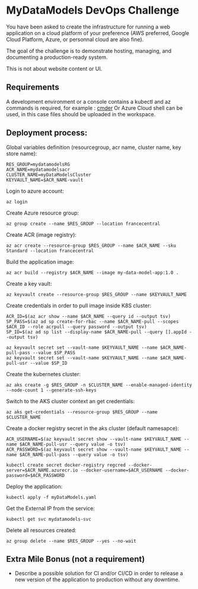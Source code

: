 # MyDataModels DevOps Challenge

You have been asked to create the infrastructure for running a web application on a cloud platform of your preference (AWS preferred, Google Cloud Platform, Azure, or personnal cloud are also fine).

The goal of the challenge is to demonstrate hosting, managing, and documenting a production-ready system.

This is not about website content or UI.

## Requirements
A development environment or a console contains a kubectl and az commands is required, for example : [cmder](https://cmder.app/)
Or Azure Cloud shell can be used, in this case files should be uploaded in the workspace.

## Deployment process:
Global variables definition (resourcegroup, acr name, cluster name, key store name):

    RES_GROUP=mydatamodelsRG
    ACR_NAME=mydatamodelsacr
    CLUSTER_NAME=myDataModelsCluster
    KEYVAULT_NAME=$ACR_NAME-vault
Login to azure account:

    az login
Create Azure resource group:

    az group create --name $RES_GROUP --location francecentral

Create ACR (image registry):

    az acr create --resource-group $RES_GROUP --name $ACR_NAME --sku Standard --location francecentral

Build the application image:

    az acr build --registry $ACR_NAME --image my-data-model-app:1.0 .

Create a key vault:

    az keyvault create --resource-group $RES_GROUP --name $KEYVAULT_NAME

Create credentials in order to pull image inside K8S cluster:

    ACR_ID=$(az acr show --name $ACR_NAME --query id --output tsv)
    SP_PASS=$(az ad sp create-for-rbac --name $ACR_NAME-pull --scopes $ACR_ID --role acrpull --query password --output tsv)
    SP_ID=$(az ad sp list --display-name $ACR_NAME-pull --query [].appId --output tsv)
    
    az keyvault secret set --vault-name $KEYVAULT_NAME --name $ACR_NAME-pull-pass --value $SP_PASS
    az keyvault secret set --vault-name $KEYVAULT_NAME --name $ACR_NAME-pull-usr --value $SP_ID

Create the kubernetes cluster:

    az aks create -g $RES_GROUP -n $CLUSTER_NAME --enable-managed-identity --node-count 1 --generate-ssh-keys

Switch to the AKS cluster context an get credentials:

    az aks get-credentials --resource-group $RES_GROUP --name $CLUSTER_NAME

Create a docker registry secret in the aks cluster (default namesapce):

    ACR_USERNAME=$(az keyvault secret show --vault-name $KEYVAULT_NAME --name $ACR_NAME-pull-usr --query value -o tsv)
    ACR_PASSWORD=$(az keyvault secret show --vault-name $KEYVAULT_NAME --name $ACR_NAME-pull-pass --query value -o tsv)
    
    kubectl create secret docker-registry regcred --docker-server=$ACR_NAME.azurecr.io --docker-username=$ACR_USERNAME --docker-password=$ACR_PASSWORD

Deploy the application:

    kubectl apply -f myDataModels.yaml

Get the External IP from the service:

    kubectl get svc mydatamodels-svc

Delete all resources created:

    az group delete --name $RES_GROUP --yes --no-wait



## Extra Mile Bonus (not a requirement)

- Describe a possible solution for CI and/or CI/CD in order to release a new version of the application to production without any downtime.
